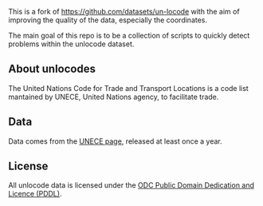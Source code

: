 This is a fork of https://github.com/datasets/un-locode with the aim of improving the quality of the data, especially the coordinates.

The main goal of this repo is to be a collection of scripts to quickly detect problems within the unlocode dataset.

## About unlocodes

The United Nations Code for Trade and Transport Locations is a code list mantained by UNECE, United Nations agency, to facilitate trade.

## Data

Data comes from the [UNECE page](http://www.unece.org/cefact/locode/welcome.html), released at least once a year.

## License

All unlocode data is licensed under the [ODC Public Domain Dedication and Licence (PDDL)](http://opendatacommons.org/licenses/pddl/1-0/).
